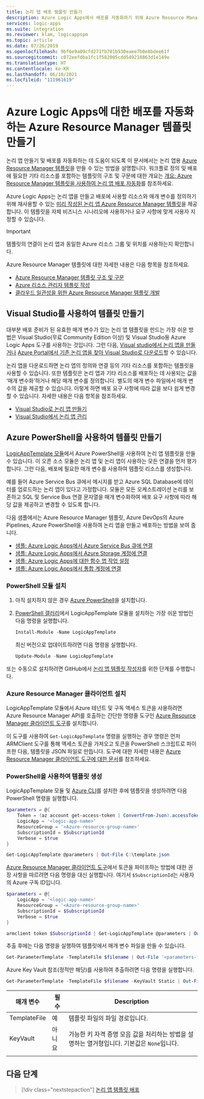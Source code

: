 ```yaml
---
title: 논리 앱 배포 템플릿 만들기
description: Azure Logic Apps에서 배포를 자동화하기 위해 Azure Resource Manager 템플릿을 만드는 방법을 알아봅니다.
services: logic-apps
ms.suite: integration
ms.reviewer: klam, logicappspm
ms.topic: article
ms.date: 07/26/2019
ms.openlocfilehash: 9bf6e9a09cfd271fb701b930eaee7b0e8bdee61f
ms.sourcegitcommit: c072eefdba1fc1f582005cdd549218863d1e149e
ms.translationtype: HT
ms.contentlocale: ko-KR
ms.lasthandoff: 06/10/2021
ms.locfileid: "111961619"
---
```

# <a name="create-azure-resource-manager-templates-to-automate-deployment-for-azure-logic-apps"></a>Azure Logic Apps에 대한 배포를 자동화하는 Azure Resource Manager 템플릿 만들기

논리 앱 만들기 및 배포를 자동화하는 데 도움이 되도록 이 문서에서는 논리 앱용 [Azure Resource Manager 템플릿](../azure-resource-manager/management/overview.md)을 만들 수 있는 방법을 설명합니다. 워크플로 정의 및 배포에 필요한 기타 리소스를 포함하는 템플릿의 구조 및 구문에 대한 개요는 [개요: Azure Resource Manager 템플릿을 사용하여 논리 앱 배포 자동화](logic-apps-azure-resource-manager-templates-overview.md)를 참조하세요.

Azure Logic Apps는 논리 앱을 만들고 배포에 사용할 리소스와 매개 변수를 정의하기 위해 재사용할 수 있는 [미리 작성된 논리 앱 Azure Resource Manager 템플릿](https://github.com/Azure/azure-quickstart-templates/blob/master/quickstarts/microsoft.logic/logic-app-create/azuredeploy.json)을 제공합니다. 이 템플릿을 자체 비즈니스 시나리오에 사용하거나 요구 사항에 맞게 사용자 지정할 수 있습니다.

> [!IMPORTANT]
> 템플릿의 연결이 논리 앱과 동일한 Azure 리소스 그룹 및 위치를 사용하는지 확인합니다.

Azure Resource Manager 템플릿에 대한 자세한 내용은 다음 항목을 참조하세요.

* [Azure Resource Manager 템플릿 구조 및 구문](../azure-resource-manager/templates/syntax.md)
* [Azure 리소스 관리자 템플릿 작성](../azure-resource-manager/templates/syntax.md)
* [클라우드 일관성을 위한 Azure Resource Manager 템플릿 개발](../azure-resource-manager/templates/template-cloud-consistency.md)

<a name="visual-studio"></a>

## <a name="create-templates-with-visual-studio"></a>Visual Studio를 사용하여 템플릿 만들기

대부분 배포 준비가 된 유효한 매개 변수가 있는 논리 앱 템플릿을 만드는 가장 쉬운 방법은 Visual Studio(무료 Community Edition 이상) 및 Visual Studio용 Azure Logic Apps 도구를 사용하는 것입니다. 그런 다음, [Visual studio에서 논리 앱을 만들거나](../logic-apps/quickstart-create-logic-apps-with-visual-studio.md) [ Azure Portal에서 기존 논리 앱을 찾아 Visual Studio로 다운로드](../logic-apps/manage-logic-apps-with-visual-studio.md)할 수 있습니다.

논리 앱을 다운로드하면 논리 앱의 정의와 연결 등의 기타 리소스를 포함하는 템플릿을 사용할 수 있습니다. 또한 템플릿은 논리 앱과 기타 리소스를 배포하는 데 사용되는 값을 ‘매개 변수화’하거나 해당 매개 변수를 정의합니다. 별도의 매개 변수 파일에서 매개 변수의 값을 제공할 수 있습니다. 이렇게 하면 배포 요구 사항에 따라 값을 보다 쉽게 변경할 수 있습니다. 자세한 내용은 다음 항목을 참조하세요.

* [Visual Studio로 논리 앱 만들기](../logic-apps/quickstart-create-logic-apps-with-visual-studio.md)
* [Visual Studio에서 논리 앱 관리](../logic-apps/manage-logic-apps-with-visual-studio.md)

<a name="azure-powershell"></a>

## <a name="create-templates-with-azure-powershell"></a>Azure PowerShell을 사용하여 템플릿 만들기

[LogicAppTemplate 모듈](https://github.com/jeffhollan/LogicAppTemplateCreator)에서 Azure PowerShell을 사용하여 논리 앱 템플릿을 만들 수 있습니다. 이 오픈 소스 모듈은 논리 앱 및 논리 앱이 사용하는 모든 연결을 먼저 평가합니다. 그런 다음, 배포에 필요한 매개 변수를 사용하여 템플릿 리소스를 생성합니다.

예를 들어 Azure Service Bus 큐에서 메시지를 받고 Azure SQL Database에 데이터를 업로드하는 논리 앱이 있다고 가정합니다. 모듈은 모든 오케스트레이션 논리를 보존하고 SQL 및 Service Bus 연결 문자열을 매개 변수화하여 배포 요구 사항에 따라 해당 값을 제공하고 변경할 수 있도록 합니다.

다음 샘플에서는 Azure Resource Manager 템플릿, Azure DevOps의 Azure Pipelines, Azure PowerShell을 사용하여 논리 앱을 만들고 배포하는 방법을 보여 줍니다.

* [샘플: Azure Logic Apps에서 Azure Service Bus 큐에 연결](/samples/azure-samples/azure-logic-apps-deployment-samples/connect-to-azure-service-bus-queues-from-azure-logic-apps-and-deploy-with-azure-devops-pipelines/)
* [샘플: Azure Logic Apps에서 Azure Storage 계정에 연결](/samples/azure-samples/azure-logic-apps-deployment-samples/connect-to-azure-storage-accounts-from-azure-logic-apps-and-deploy-with-azure-devops-pipelines/)
* [샘플: Azure Logic Apps에 대한 함수 앱 작업 설정](/samples/azure-samples/azure-logic-apps-deployment-samples/set-up-an-azure-function-app-action-for-azure-logic-apps-and-deploy-with-azure-devops-pipelines/)
* [샘플: Azure Logic Apps에서 통합 계정에 연결](/samples/azure-samples/azure-logic-apps-deployment-samples/connect-to-an-integration-account-from-azure-logic-apps-and-deploy-by-using-azure-devops-pipelines/)

### <a name="install-powershell-modules"></a>PowerShell 모듈 설치

1. 아직 설치하지 않은 경우 [Azure PowerShell](/powershell/azure/install-az-ps)을 설치합니다.

1. [PowerShell 갤러리](https://www.powershellgallery.com/packages/LogicAppTemplate)에서 LogicAppTemplate 모듈을 설치하는 가장 쉬운 방법인 다음 명령을 실행합니다.

   ```powershell
   Install-Module -Name LogicAppTemplate
   ```

   최신 버전으로 업데이트하려면 다음 명령을 실행합니다.

   ```powershell
   Update-Module -Name LogicAppTemplate
   ```

또는 수동으로 설치하려면 GitHub에서 [논리 앱 템플릿 작성자](https://github.com/jeffhollan/LogicAppTemplateCreator)를 위한 단계를 수행합니다.

### <a name="install-azure-resource-manager-client"></a>Azure Resource Manager 클라이언트 설치

LogicAppTemplate 모듈에서 Azure 테넌트 및 구독 액세스 토큰을 사용하려면 Azure Resource Manager API를 호출하는 간단한 명령줄 도구인 [Azure Resource Manager 클라이언트 도구](https://github.com/projectkudu/ARMClient)를 설치합니다.

이 도구를 사용하여 `Get-LogicAppTemplate` 명령을 실행하는 경우 명령은 먼저 ARMClient 도구를 통해 액세스 토큰을 가져오고 토큰을 PowerShell 스크립트로 파이프한 다음, 템플릿을 JSON 파일로 만듭니다. 도구에 대한 자세한 내용은 [Azure Resource Manager 클라이언트 도구에 대한 문서](https://blog.davidebbo.com/2015/01/azure-resource-manager-client.html)를 참조하세요.

### <a name="generate-template-with-powershell"></a>PowerShell을 사용하여 템플릿 생성

LogicAppTemplate 모듈 및 [Azure CLI](/cli/azure/)를 설치한 후에 템플릿을 생성하려면 다음 PowerShell 명령을 실행합니다.

```powershell
$parameters = @{
    Token = (az account get-access-token | ConvertFrom-Json).accessToken
    LogicApp = '<logic-app-name>'
    ResourceGroup = '<Azure-resource-group-name>'
    SubscriptionId = $SubscriptionId
    Verbose = $true
}

Get-LogicAppTemplate @parameters | Out-File C:\template.json
```

[Azure Resource Manager 클라이언트 도구](https://github.com/projectkudu/ARMClient)에서 토큰을 파이프하는 방법에 대한 권장 사항을 따르려면 다음 명령을 대신 실행합니다. 여기서 `$SubscriptionId`는 사용자의 Azure 구독 ID입니다.

```powershell
$parameters = @{
    LogicApp = '<logic-app-name>'
    ResourceGroup = '<Azure-resource-group-name>'
    SubscriptionId = $SubscriptionId
    Verbose = $true
}

armclient token $SubscriptionId | Get-LogicAppTemplate @parameters | Out-File C:\template.json
```

추출 후에는 다음 명령을 실행하여 템플릿에서 매개 변수 파일을 만들 수 있습니다.

```powershell
Get-ParameterTemplate -TemplateFile $filename | Out-File '<parameters-file-name>.json'
```

Azure Key Vault 참조(정적만 해당)를 사용하여 추출하려면 다음 명령을 실행합니다.

```powershell
Get-ParameterTemplate -TemplateFile $filename -KeyVault Static | Out-File $fileNameParameter
```

| 매개 변수 | 필수 | Description |
|------------|----------|-------------|
| TemplateFile | 예 | 템플릿 파일의 파일 경로입니다. |
| KeyVault | 아니요 | 가능한 키 자격 증명 모음 값을 처리하는 방법을 설명하는 열거형입니다. 기본값은 `None`입니다. |
||||

## <a name="next-steps"></a>다음 단계

> [!div class="nextstepaction"]
> [논리 앱 템플릿 배포](../logic-apps/logic-apps-deploy-azure-resource-manager-templates.md)